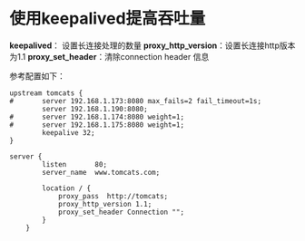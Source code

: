 # 使用keepalived提高吞吐量

**keepalived**： 设置长连接处理的数量
**proxy_http_version**：设置长连接http版本为1.1
**proxy_set_header**：清除connection header 信息

参考配置如下：

```
upstream tomcats {
#       server 192.168.1.173:8080 max_fails=2 fail_timeout=1s;
        server 192.168.1.190:8080;
#       server 192.168.1.174:8080 weight=1;
#       server 192.168.1.175:8080 weight=1;
        keepalive 32;
}

server {
        listen       80;
        server_name  www.tomcats.com;

        location / {
            proxy_pass  http://tomcats;
            proxy_http_version 1.1;
            proxy_set_header Connection "";
        }
    }

```

